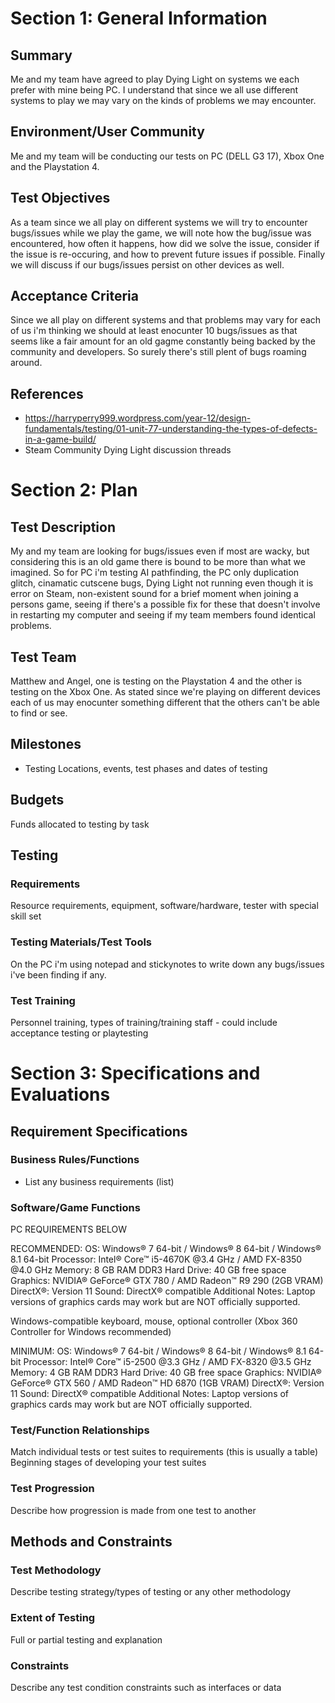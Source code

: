 # Section 1: General Information

## Summary

Me and my team have agreed to play Dying Light on systems we each prefer with mine being PC. I understand that since we all use different systems to play we may vary on the kinds of problems we may encounter. 

## Environment/User Community

Me and my team will be conducting our tests on PC (DELL G3 17), Xbox One and the Playstation 4. 

## Test Objectives

As a team since we all play on different systems we will try to encounter bugs/issues while we play the game, we will note how the bug/issue was encountered, how often it happens, how did we solve the issue, consider if the issue is re-occuring, and how to prevent future issues if possible. Finally we will discuss if our bugs/issues persist on other devices as well. 

## Acceptance Criteria

Since we all play on different systems and that problems may vary for each of us i'm thinking we should at least enocunter 10 bugs/issues as that seems like a fair amount for an old gagme constantly being backed by the community and developers. So surely there's still plent of bugs roaming around.  

## References

* https://harryperry999.wordpress.com/year-12/design-fundamentals/testing/01-unit-77-understanding-the-types-of-defects-in-a-game-build/
* Steam Community Dying Light discussion threads 
# Section 2: Plan
## Test Description

My and my team are looking for bugs/issues even if most are wacky, but considering this is an old game there is bound to be more than what we imagined. So for PC i'm testing AI pathfinding, the PC only duplication glitch, cinamatic cutscene bugs, Dying Light not running even though it is error on Steam, non-existent sound for a brief moment when joining a persons game, seeing if there's a possible fix for these that doesn't involve in restarting my computer and seeing if my team members found identical problems. 


## Test Team

Matthew and Angel, one is testing on the Playstation 4 and the other is testing on the Xbox One. As stated since we're playing on different devices each of us may enocunter something different that the others can't be able to find or see. 

## Milestones

* Testing Locations, events, test phases and dates of testing

## Budgets

Funds allocated to testing by task

## Testing
### Requirements

Resource requirements, equipment, software/hardware, tester with special skill set

### Testing Materials/Test Tools

On the PC i'm using notepad and stickynotes to write down any bugs/issues i've been finding if any. 

### Test Training

Personnel training, types of training/training staff - could include acceptance testing or
playtesting

# Section 3: Specifications and Evaluations

## Requirement Specifications

### Business Rules/Functions

* List any business requirements (list)

### Software/Game Functions
PC REQUIREMENTS BELOW

RECOMMENDED:
OS: Windows® 7 64-bit / Windows® 8 64-bit / Windows® 8.1 64-bit
Processor: Intel® Core™ i5-4670K @3.4 GHz / AMD FX-8350 @4.0 GHz
Memory: 8 GB RAM DDR3
Hard Drive: 40 GB free space
Graphics: NVIDIA® GeForce® GTX 780 / AMD Radeon™ R9 290 (2GB VRAM)
DirectX®: Version 11
Sound: DirectX® compatible
Additional Notes: Laptop versions of graphics cards may work but are NOT officially supported.

Windows-compatible keyboard, mouse, optional controller (Xbox 360 Controller for Windows recommended)

MINIMUM:
OS: Windows® 7 64-bit / Windows® 8 64-bit / Windows® 8.1 64-bit
Processor: Intel® Core™ i5-2500 @3.3 GHz / AMD FX-8320 @3.5 GHz
Memory: 4 GB RAM DDR3
Hard Drive: 40 GB free space
Graphics: NVIDIA® GeForce® GTX 560 / AMD Radeon™ HD 6870 (1GB VRAM)
DirectX®: Version 11
Sound: DirectX® compatible
Additional Notes: Laptop versions of graphics cards may work but are NOT officially supported.




### Test/Function Relationships

Match individual tests or test suites to requirements (this is usually a table)
Beginning stages of developing your test suites

### Test Progression
Describe how progression is made from one test to another

## Methods and Constraints

### Test Methodology

Describe testing strategy/types of testing or any other methodology

### Extent of Testing

Full or partial testing and explanation

### Constraints

Describe any test condition constraints such as interfaces or data
